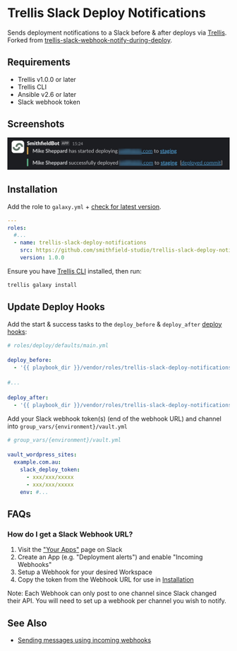 # Trellis Slack Deploy Notifications

Sends deployment notifications to a Slack before & after deploys via [Trellis](https://github.com/roots/trellis). Forked from [trellis-slack-webhook-notify-during-deploy](https://github.com/ItinerisLtd/trellis-slack-webhook-notify-during-deploy).

## Requirements

- Trellis v1.0.0 or later
- Trellis CLI
- Ansible v2.6 or later
- Slack webhook token

## Screenshots

![Deployment Screenshot](./screenshot.jpg)

## Installation

Add the role to `galaxy.yml` + [check for latest version](https://github.com/smithfield-studio/trellis-slack-deploy-notifications/releases).

```yaml
---
roles:
  #...
  - name: trellis-slack-deploy-notifications
    src: https://github.com/smithfield-studio/trellis-slack-deploy-notifications
    version: 1.0.0
```

Ensure you have [Trellis CLI](https://github.com/roots/trellis-cli) installed, then run:

```bash
trellis galaxy install
```

## Update Deploy Hooks

Add the start & success tasks to the `deploy_before` & `deploy_after` [deploy hooks](https://roots.io/trellis/docs/deploys/#hooks):

```yaml
# roles/deploy/defaults/main.yml

deploy_before:
  - '{{ playbook_dir }}/vendor/roles/trellis-slack-deploy-notifications/tasks/deploy_start.yml'

#...

deploy_after:
  - '{{ playbook_dir }}/vendor/roles/trellis-slack-deploy-notifications/tasks/deploy_success.yml'
```

Add your Slack webhook token(s) (end of the webhook URL) and channel into `group_vars/{environment}/vault.yml`

```yaml
# group_vars/{environment}/vault.yml

vault_wordpress_sites:
  example.com.au:
    slack_deploy_token:
      - xxx/xxx/xxxxx
      - xxx/xxx/xxxxx
    env: #...
```


## FAQs

### How do I get a Slack Webhook URL?

1. Visit the ["Your Apps"](https://api.slack.com/apps) page on Slack
2. Create an App (e.g. "Deployment alerts") and enable "Incoming Webhooks"
3. Setup a Webhook for your desired Workspace
4. Copy the token from the Webhook URL for use in [Installation](#installation)

Note: Each Webhook can only post to one channel since Slack changed their API. You will need to set up a webhook per channel you wish to notify.

## See Also

- [Sending messages using incoming webhooks](https://api.slack.com/messaging/webhooks)
